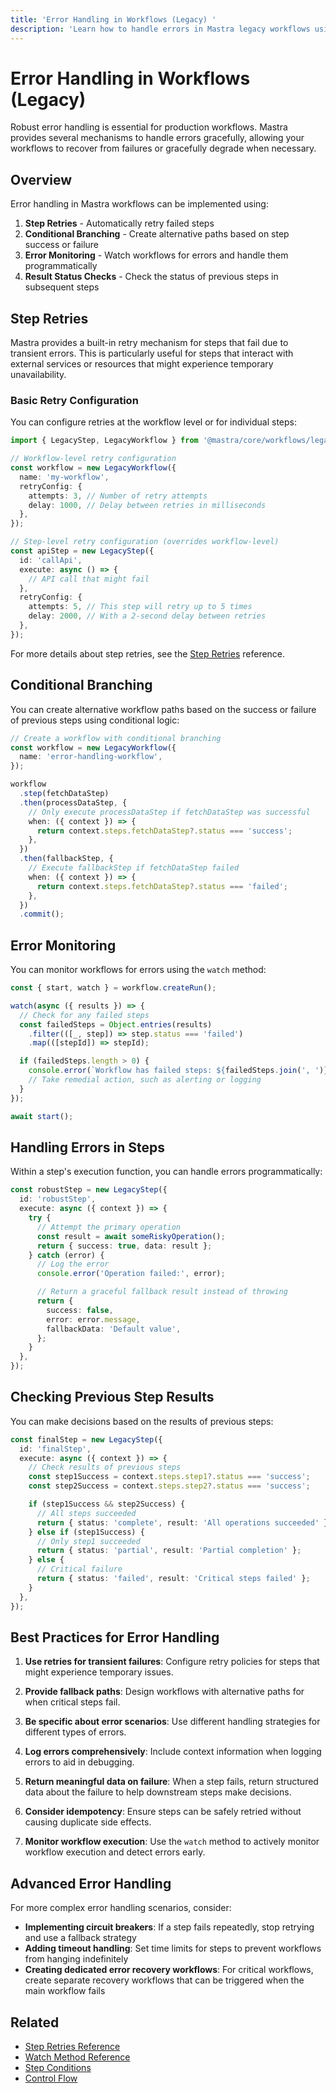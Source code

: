 ```yaml
---
title: 'Error Handling in Workflows (Legacy) '
description: 'Learn how to handle errors in Mastra legacy workflows using step retries, conditional branching, and monitoring.'
---
```


# Error Handling in Workflows (Legacy)

Robust error handling is essential for production workflows. Mastra provides several mechanisms to handle errors gracefully, allowing your workflows to recover from failures or gracefully degrade when necessary.

## Overview

Error handling in Mastra workflows can be implemented using:

1. **Step Retries** - Automatically retry failed steps
2. **Conditional Branching** - Create alternative paths based on step success or failure
3. **Error Monitoring** - Watch workflows for errors and handle them programmatically
4. **Result Status Checks** - Check the status of previous steps in subsequent steps

## Step Retries

Mastra provides a built-in retry mechanism for steps that fail due to transient errors. This is particularly useful for steps that interact with external services or resources that might experience temporary unavailability.

### Basic Retry Configuration

You can configure retries at the workflow level or for individual steps:

```typescript
import { LegacyStep, LegacyWorkflow } from '@mastra/core/workflows/legacy';

// Workflow-level retry configuration
const workflow = new LegacyWorkflow({
  name: 'my-workflow',
  retryConfig: {
    attempts: 3, // Number of retry attempts
    delay: 1000, // Delay between retries in milliseconds
  },
});

// Step-level retry configuration (overrides workflow-level)
const apiStep = new LegacyStep({
  id: 'callApi',
  execute: async () => {
    // API call that might fail
  },
  retryConfig: {
    attempts: 5, // This step will retry up to 5 times
    delay: 2000, // With a 2-second delay between retries
  },
});
```

For more details about step retries, see the [Step Retries](/docs/reference/legacyWorkflows/step-retries) reference.

## Conditional Branching

You can create alternative workflow paths based on the success or failure of previous steps using conditional logic:

```typescript
// Create a workflow with conditional branching
const workflow = new LegacyWorkflow({
  name: 'error-handling-workflow',
});

workflow
  .step(fetchDataStep)
  .then(processDataStep, {
    // Only execute processDataStep if fetchDataStep was successful
    when: ({ context }) => {
      return context.steps.fetchDataStep?.status === 'success';
    },
  })
  .then(fallbackStep, {
    // Execute fallbackStep if fetchDataStep failed
    when: ({ context }) => {
      return context.steps.fetchDataStep?.status === 'failed';
    },
  })
  .commit();
```

## Error Monitoring

You can monitor workflows for errors using the `watch` method:

```typescript
const { start, watch } = workflow.createRun();

watch(async ({ results }) => {
  // Check for any failed steps
  const failedSteps = Object.entries(results)
    .filter(([_, step]) => step.status === 'failed')
    .map(([stepId]) => stepId);

  if (failedSteps.length > 0) {
    console.error(`Workflow has failed steps: ${failedSteps.join(', ')}`);
    // Take remedial action, such as alerting or logging
  }
});

await start();
```

## Handling Errors in Steps

Within a step's execution function, you can handle errors programmatically:

```typescript
const robustStep = new LegacyStep({
  id: 'robustStep',
  execute: async ({ context }) => {
    try {
      // Attempt the primary operation
      const result = await someRiskyOperation();
      return { success: true, data: result };
    } catch (error) {
      // Log the error
      console.error('Operation failed:', error);

      // Return a graceful fallback result instead of throwing
      return {
        success: false,
        error: error.message,
        fallbackData: 'Default value',
      };
    }
  },
});
```

## Checking Previous Step Results

You can make decisions based on the results of previous steps:

```typescript
const finalStep = new LegacyStep({
  id: 'finalStep',
  execute: async ({ context }) => {
    // Check results of previous steps
    const step1Success = context.steps.step1?.status === 'success';
    const step2Success = context.steps.step2?.status === 'success';

    if (step1Success && step2Success) {
      // All steps succeeded
      return { status: 'complete', result: 'All operations succeeded' };
    } else if (step1Success) {
      // Only step1 succeeded
      return { status: 'partial', result: 'Partial completion' };
    } else {
      // Critical failure
      return { status: 'failed', result: 'Critical steps failed' };
    }
  },
});
```

## Best Practices for Error Handling

1. **Use retries for transient failures**: Configure retry policies for steps that might experience temporary issues.

2. **Provide fallback paths**: Design workflows with alternative paths for when critical steps fail.

3. **Be specific about error scenarios**: Use different handling strategies for different types of errors.

4. **Log errors comprehensively**: Include context information when logging errors to aid in debugging.

5. **Return meaningful data on failure**: When a step fails, return structured data about the failure to help downstream steps make decisions.

6. **Consider idempotency**: Ensure steps can be safely retried without causing duplicate side effects.

7. **Monitor workflow execution**: Use the `watch` method to actively monitor workflow execution and detect errors early.

## Advanced Error Handling

For more complex error handling scenarios, consider:

- **Implementing circuit breakers**: If a step fails repeatedly, stop retrying and use a fallback strategy
- **Adding timeout handling**: Set time limits for steps to prevent workflows from hanging indefinitely
- **Creating dedicated error recovery workflows**: For critical workflows, create separate recovery workflows that can be triggered when the main workflow fails

## Related

- [Step Retries Reference](/docs/reference/legacyWorkflows/step-retries)
- [Watch Method Reference](/docs/reference/legacyWorkflows/watch)
- [Step Conditions](/docs/reference/legacyWorkflows/step-condition)
- [Control Flow](./control-flow)
